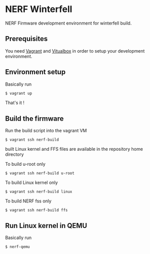 # NERF Winterfell

NERF Firmware development environment for winterfell build.

## Prerequisites

You need [Vagrant](https://www.vagrantup.com/) and [Vitualbox](https://www.virtualbox.org/) in order to setup your development environment.

## Environment setup

Basically run

```bash
$ vagrant up
```

That's it !

## Build the firmware

Run the build script into the vagrant VM

```
$ vagrant ssh nerf-build
```

built Linux kernel and FFS files are available in the repository home directory

To build u-root only

```
$ vagrant ssh nerf-build u-root
```

To build Linux kernel only

```
$ vagrant ssh nerf-build linux
```

To build NERF fss only

```
$ vagrant ssh nerf-build ffs
```

## Run Linux kernel in QEMU

Basically run

```
$ nerf-qemu
```
